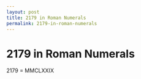 ```yaml
---
layout: post
title: 2179 in Roman Numerals
permalink: 2179-in-roman-numerals
---
```


# 2179 in Roman Numerals

2179 = MMCLXXIX
